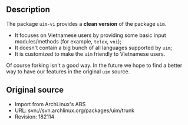 ## Description

The package `uim-vi` provides a **clean version** of the package `uim`.

* It focuses on Vietnamese users by providing some basic input modules/methods
  (for example, `telex`, `vni`);
* It doesn't contain a big bunch of all languages supported by `uim`;
* It is customized to make the `uim` friendly to Vietnamese users.

Of course forking isn't a good way. In the future we hope to find a better
way to have our features in the original `uim` source.

## Original source

* Import from ArchLinux's ABS
* URL: svn://svn.archlinux.org/packages/uim/trunk
* Revision: 182114
